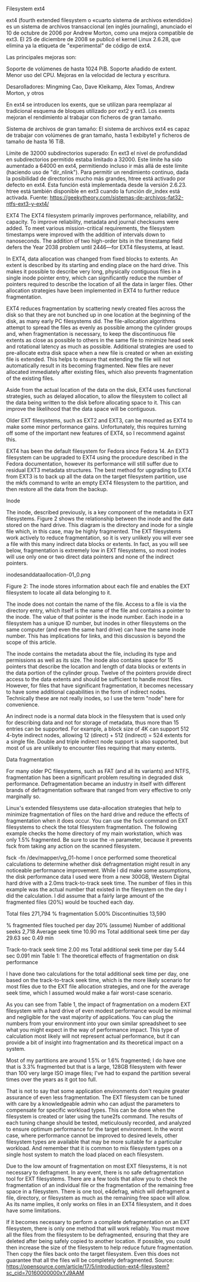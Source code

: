 Filesystem ext4

ext4 (fourth extended filesystem o «cuarto sistema de archivos extendido») es un sistema de archivos transaccional 
(en inglés journaling), anunciado el 10 de octubre de 2006 por Andrew Morton, como una mejora compatible de ext3. 
El 25 de diciembre de 2008 se publicó el kernel Linux 2.6.28, que elimina ya la etiqueta de "experimental" de código de ext4.

Las principales mejoras son:

Soporte de volúmenes de hasta 1024 PiB.
Soporte añadido de extent.
Menor uso del CPU.
Mejoras en la velocidad de lectura y escritura.

Desarolladores: Mingming Cao, Dave Kleikamp, Alex Tomas, Andrew Morton, y otros

En ext4 se introducen los exents, que se utilizan para reemplazar al tradicional esquema de bloques utilizado por 
ext2 y ext3. Los exents mejoran el rendimiento al trabajar con ficheros de gran tamaño.

Sistema de archivos de gran tamaño:
El sistema de archivos ext4 es capaz de trabajar con volúmenes de gran tamaño, hasta 1 exbibyte1 y ficheros de 
tamaño de hasta 16 TiB.

Límite de 32000 subdirectorios superado:
En ext3 el nivel de profundidad en subdirectorios permitido estaba limitado a 32000. 
Este límite ha sido aumentado a 64000 en ext4, permitiendo incluso ir más allá de este límite (haciendo uso de "dir_nlink"). 
Para permitir un rendimiento continuo, dada la posibilidad de directorios mucho más grandes, htree está activado por defecto 
en ext4. Esta función está implementada desde la versión 2.6.23. htree está también disponible en ext3 cuando la función dir_index 
está activada.
Fuente: https://geekytheory.com/sistemas-de-archivos-fat32-ntfs-ext3-y-ext4/

EXT4
The EXT4 filesystem primarily improves performance, reliability, and capacity. To improve reliability, metadata and journal checksums were added. To meet various mission-critical requirements, the filesystem timestamps were improved with the addition of intervals down to nanoseconds. The addition of two high-order bits in the timestamp field defers the Year 2038 problem until 2446—for EXT4 filesystems, at least.

In EXT4, data allocation was changed from fixed blocks to extents. An extent is described by its starting and ending place on the hard drive. This makes it possible to describe very long, physically contiguous files in a single inode pointer entry, which can significantly reduce the number of pointers required to describe the location of all the data in larger files. Other allocation strategies have been implemented in EXT4 to further reduce fragmentation.

EXT4 reduces fragmentation by scattering newly created files across the disk so that they are not bunched up in one location at the beginning of the disk, as many early PC filesystems did. The file-allocation algorithms attempt to spread the files as evenly as possible among the cylinder groups and, when fragmentation is necessary, to keep the discontinuous file extents as close as possible to others in the same file to minimize head seek and rotational latency as much as possible. Additional strategies are used to pre-allocate extra disk space when a new file is created or when an existing file is extended. This helps to ensure that extending the file will not automatically result in its becoming fragmented. New files are never allocated immediately after existing files, which also prevents fragmentation of the existing files.

Aside from the actual location of the data on the disk, EXT4 uses functional strategies, such as delayed allocation, to allow the filesystem to collect all the data being written to the disk before allocating space to it. This can improve the likelihood that the data space will be contiguous.

Older EXT filesystems, such as EXT2 and EXT3, can be mounted as EXT4 to make some minor performance gains. Unfortunately, this requires turning off some of the important new features of EXT4, so I recommend against this.

EXT4 has been the default filesystem for Fedora since Fedora 14. An EXT3 filesystem can be upgraded to EXT4 using the procedure described in the Fedora documentation, however its performance will still suffer due to residual EXT3 metadata structures. The best method for upgrading to EXT4 from EXT3 is to back up all the data on the target filesystem partition, use the mkfs command to write an empty EXT4 filesystem to the partition, and then restore all the data from the backup.

Inode

The inode, described previously, is a key component of the metadata in EXT filesystems. Figure 2 shows the relationship between the inode and the data stored on the hard drive. This diagram is the directory and inode for a single file which, in this case, may be highly fragmented. The EXT filesystems work actively to reduce fragmentation, so it is very unlikely you will ever see a file with this many indirect data blocks or extents. In fact, as you will see below, fragmentation is extremely low in EXT filesystems, so most inodes will use only one or two direct data pointers and none of the indirect pointers.

inodesanddataallocation-01_0.png

Figure 2: The inode stores information about each file and enables the EXT filesystem to locate all data belonging to it.

The inode does not contain the name of the file. Access to a file is via the directory entry, which itself is the name of the file and contains a pointer to the inode. The value of that pointer is the inode number. Each inode in a filesystem has a unique ID number, but inodes in other filesystems on the same computer (and even the same hard drive) can have the same inode number. This has implications for links, and this discussion is beyond the scope of this article.

The inode contains the metadata about the file, including its type and permissions as well as its size. The inode also contains space for 15 pointers that describe the location and length of data blocks or extents in the data portion of the cylinder group. Twelve of the pointers provide direct access to the data extents and should be sufficient to handle most files. However, for files that have significant fragmentation, it becomes necessary to have some additional capabilities in the form of indirect nodes. Technically these are not really inodes, so I use the term "node" here for convenience.

An indirect node is a normal data block in the filesystem that is used only for describing data and not for storage of metadata, thus more than 15 entries can be supported. For example, a block size of 4K can support 512 4-byte indirect nodes, allowing 12 (direct) + 512 (indirect) = 524 extents for a single file. Double and triple indirect node support is also supported, but most of us are unlikely to encounter files requiring that many extents.

Data fragmentation

For many older PC filesystems, such as FAT (and all its variants) and NTFS, fragmentation has been a significant problem resulting in degraded disk performance. Defragmentation became an industry in itself with different brands of defragmentation software that ranged from very effective to only marginally so.

Linux's extended filesystems use data-allocation strategies that help to minimize fragmentation of files on the hard drive and reduce the effects of fragmentation when it does occur. You can use the fsck command on EXT filesystems to check the total filesystem fragmentation. The following example checks the home directory of my main workstation, which was only 1.5% fragmented. Be sure to use the -n parameter, because it prevents fsck from taking any action on the scanned filesystem.

fsck -fn /dev/mapper/vg_01-home
I once performed some theoretical calculations to determine whether disk defragmentation might result in any noticeable performance improvement. While I did make some assumptions, the disk performance data I used were from a new 300GB, Western Digital hard drive with a 2.0ms track-to-track seek time. The number of files in this example was the actual number that existed in the filesystem on the day I did the calculation. I did assume that a fairly large amount of the fragmented files (20%) would be touched each day.

Total files	271,794
% fragmentation	5.00%
Discontinuities	13,590
 	 
% fragmented files touched per day	20% (assume)
Number of additional seeks	2,718
Average seek time	10.90 ms
Total additional seek time per day	29.63 sec
 	0.49 min
 	 
Track-to-track seek time	2.00 ms
Total additional seek time per day	5.44 sec
 	0.091 min
Table 1: The theoretical effects of fragmentation on disk performance

I have done two calculations for the total additional seek time per day, one based on the track-to-track seek time, which is the more likely scenario for most files due to the EXT file allocation strategies, and one for the average seek time, which I assumed would make a fair worst-case scenario.

As you can see from Table 1, the impact of fragmentation on a modern EXT filesystem with a hard drive of even modest performance would be minimal and negligible for the vast majority of applications. You can plug the numbers from your environment into your own similar spreadsheet to see what you might expect in the way of performance impact. This type of calculation most likely will not represent actual performance, but it can provide a bit of insight into fragmentation and its theoretical impact on a system.

Most of my partitions are around 1.5% or 1.6% fragmented; I do have one that is 3.3% fragmented but that is a large, 128GB filesystem with fewer than 100 very large ISO image files; I've had to expand the partition several times over the years as it got too full.

That is not to say that some application environments don't require greater assurance of even less fragmentation. The EXT filesystem can be tuned with care by a knowledgeable admin who can adjust the parameters to compensate for specific workload types. This can be done when the filesystem is created or later using the tune2fs command. The results of each tuning change should be tested, meticulously recorded, and analyzed to ensure optimum performance for the target environment. In the worst case, where performance cannot be improved to desired levels, other filesystem types are available that may be more suitable for a particular workload. And remember that it is common to mix filesystem types on a single host system to match the load placed on each filesystem.

Due to the low amount of fragmentation on most EXT filesystems, it is not necessary to defragment. In any event, there is no safe defragmentation tool for EXT filesystems. There are a few tools that allow you to check the fragmentation of an individual file or the fragmentation of the remaining free space in a filesystem. There is one tool, e4defrag, which will defragment a file, directory, or filesystem as much as the remaining free space will allow. As its name implies, it only works on files in an EXT4 filesystem, and it does have some limitations.

If it becomes necessary to perform a complete defragmentation on an EXT filesystem, there is only one method that will work reliably. You must move all the files from the filesystem to be defragmented, ensuring that they are deleted after being safely copied to another location. If possible, you could then increase the size of the filesystem to help reduce future fragmentation. Then copy the files back onto the target filesystem. Even this does not guarantee that all the files will be completely defragmented.
Source: https://opensource.com/article/17/5/introduction-ext4-filesystem?sc_cid=70160000000xYJ9AAM
